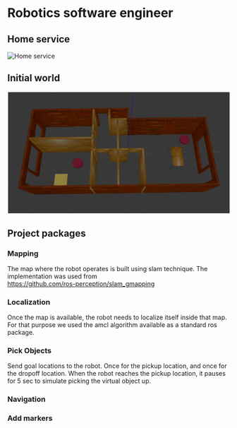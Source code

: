 # Robotics software engineer

## Home service
![Home service](media/home_service.gif)

## Initial world
![My world](media/world_home.png)

## Project packages
### Mapping
The map where the robot operates is built using slam technique. The implementation was used from <br/>
https://github.com/ros-perception/slam_gmapping
### Localization
Once the map is available, the robot needs to localize itself inside that map. For that purpose we used the amcl algorithm available as a standard ros package.
### Pick Objects
Send goal locations to the robot. Once for the pickup location, and once for the dropoff location.
When the robot reaches the pickup location, it pauses for 5 sec to simulate picking the virtual object up.
### Navigation
### Add markers
